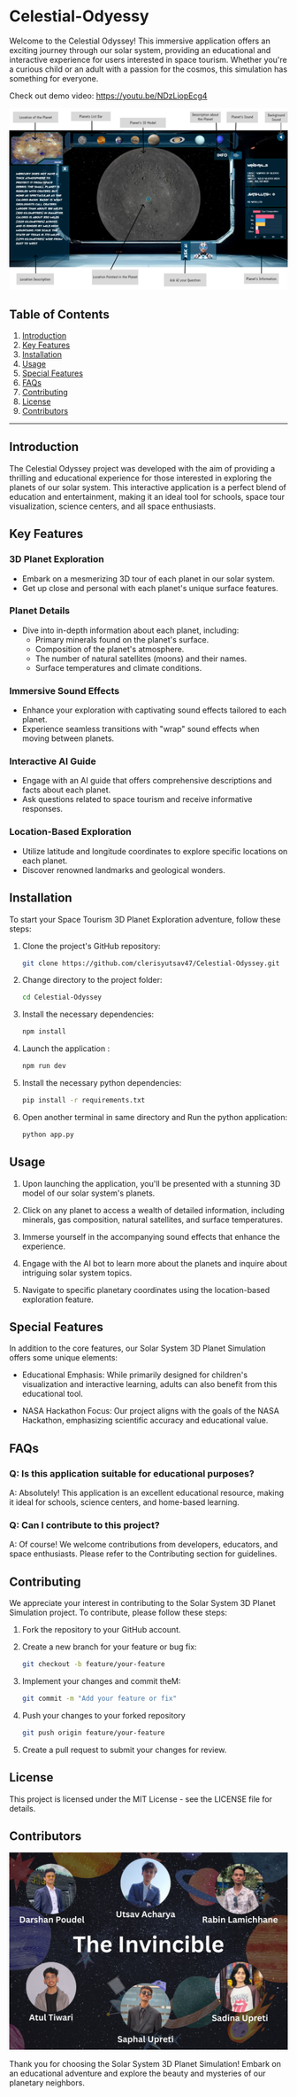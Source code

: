 # Celestial-Odyessy

Welcome to the Celestial Odyssey! This immersive application offers an exciting journey through our solar system, providing an educational and interactive experience for users interested in space tourism. Whether you're a curious child or an adult with a passion for the cosmos, this simulation has something for everyone.

Check out demo video: https://youtu.be/NDzLiopEcg4

![Space Tourism](/assets/UI_description.png)

## Table of Contents
1. [Introduction](#introduction)
2. [Key Features](#key-features)
3. [Installation](#installation)
4. [Usage](#Usage)
5. [Special Features](#special-features)
6. [FAQs](#faqs)
7. [Contributing](#contributing)
8. [License](#license)
9. [Contributors](#contributors)

---

## Introduction

The Celestial Odyssey project was developed with the aim of providing a thrilling and educational experience for those interested in exploring the planets of our solar system. This interactive application is a perfect blend of education and entertainment, making it an ideal tool for schools, space tour visualization, science centers, and all space enthusiasts.

## Key Features

### 3D Planet Exploration
- Embark on a mesmerizing 3D tour of each planet in our solar system.
- Get up close and personal with each planet's unique surface features.

### Planet Details
- Dive into in-depth information about each planet, including:
  - Primary minerals found on the planet's surface.
  - Composition of the planet's atmosphere.
  - The number of natural satellites (moons) and their names.
  - Surface temperatures and climate conditions.

### Immersive Sound Effects
- Enhance your exploration with captivating sound effects tailored to each planet.
- Experience seamless transitions with "wrap" sound effects when moving between planets.

### Interactive AI Guide
- Engage with an AI guide that offers comprehensive descriptions and facts about each planet.
- Ask questions related to space tourism and receive informative responses.

### Location-Based Exploration
- Utilize latitude and longitude coordinates to explore specific locations on each planet.
- Discover renowned landmarks and geological wonders.

## Installation

To start your Space Tourism 3D Planet Exploration adventure, follow these steps:

1. Clone the project's GitHub repository:

   ```bash
   git clone https://github.com/clerisyutsav47/Celestial-Odyssey.git
   ```

2. Change directory to the project folder:

    ```bash
    cd Celestial-Odyssey
    ```

3. Install the necessary dependencies:

    ```bash
    npm install
    ```

4. Launch the application : 

    ```bash
    npm run dev
    ```

5. Install the necessary python dependencies:

    ```bash
    pip install -r requirements.txt
    ```

6. Open another terminal in same directory and Run the python application:

    ```bash
    python app.py
    ```
## Usage

1. Upon launching the application, you'll be presented with a stunning 3D model of our solar system's planets.

2. Click on any planet to access a wealth of detailed information, including minerals, gas composition, natural satellites, and surface temperatures.

3. Immerse yourself in the accompanying sound effects that enhance the experience.

4. Engage with the AI bot to learn more about the planets and inquire about intriguing solar system topics.

5. Navigate to specific planetary coordinates using the location-based exploration feature.


## Special Features

In addition to the core features, our Solar System 3D Planet Simulation offers some unique elements:

+ Educational Emphasis: While primarily designed for children's visualization and interactive learning, adults can also benefit from this educational tool.

+ NASA Hackathon Focus: Our project aligns with the goals of the NASA Hackathon, emphasizing scientific accuracy and educational value.


## FAQs

### Q: Is this application suitable for educational purposes?
A: Absolutely! This application is an excellent educational resource, making it ideal for schools, science centers, and home-based learning.

### Q: Can I contribute to this project?
A: Of course! We welcome contributions from developers, educators, and space enthusiasts. Please refer to the Contributing section for guidelines.


## Contributing

We appreciate your interest in contributing to the Solar System 3D Planet Simulation project. To contribute, please follow these steps:

1. Fork the repository to your GitHub account.

2. Create a new branch for your feature or bug fix:
    ```bash
    git checkout -b feature/your-feature

3. Implement your changes and commit theM:
    ```bash
    git commit -m "Add your feature or fix"

4. Push your changes to your forked repository
    ```bash 
    git push origin feature/your-feature

5. Create a pull request to submit your changes for review.


## License

This project is licensed under the MIT License - see the LICENSE file for details.

## Contributors
![Contributors](./collaborators.jpg)


Thank you for choosing the Solar System 3D Planet Simulation! Embark on an educational adventure and explore the beauty and mysteries of our planetary neighbors.


